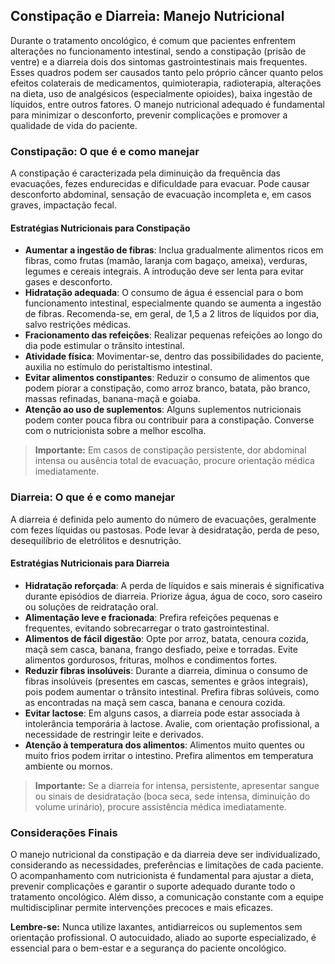 
## Constipação e Diarreia: Manejo Nutricional

Durante o tratamento oncológico, é comum que pacientes enfrentem alterações no funcionamento intestinal, sendo a constipação (prisão de ventre) e a diarreia dois dos sintomas gastrointestinais mais frequentes. Esses quadros podem ser causados tanto pelo próprio câncer quanto pelos efeitos colaterais de medicamentos, quimioterapia, radioterapia, alterações na dieta, uso de analgésicos (especialmente opioides), baixa ingestão de líquidos, entre outros fatores. O manejo nutricional adequado é fundamental para minimizar o desconforto, prevenir complicações e promover a qualidade de vida do paciente.

### Constipação: O que é e como manejar

A constipação é caracterizada pela diminuição da frequência das evacuações, fezes endurecidas e dificuldade para evacuar. Pode causar desconforto abdominal, sensação de evacuação incompleta e, em casos graves, impactação fecal.

#### Estratégias Nutricionais para Constipação

- **Aumentar a ingestão de fibras**: Inclua gradualmente alimentos ricos em fibras, como frutas (mamão, laranja com bagaço, ameixa), verduras, legumes e cereais integrais. A introdução deve ser lenta para evitar gases e desconforto.
- **Hidratação adequada**: O consumo de água é essencial para o bom funcionamento intestinal, especialmente quando se aumenta a ingestão de fibras. Recomenda-se, em geral, de 1,5 a 2 litros de líquidos por dia, salvo restrições médicas.
- **Fracionamento das refeições**: Realizar pequenas refeições ao longo do dia pode estimular o trânsito intestinal.
- **Atividade física**: Movimentar-se, dentro das possibilidades do paciente, auxilia no estímulo do peristaltismo intestinal.
- **Evitar alimentos constipantes**: Reduzir o consumo de alimentos que podem piorar a constipação, como arroz branco, batata, pão branco, massas refinadas, banana-maçã e goiaba.
- **Atenção ao uso de suplementos**: Alguns suplementos nutricionais podem conter pouca fibra ou contribuir para a constipação. Converse com o nutricionista sobre a melhor escolha.

> **Importante:** Em casos de constipação persistente, dor abdominal intensa ou ausência total de evacuação, procure orientação médica imediatamente.

### Diarreia: O que é e como manejar

A diarreia é definida pelo aumento do número de evacuações, geralmente com fezes líquidas ou pastosas. Pode levar à desidratação, perda de peso, desequilíbrio de eletrólitos e desnutrição.

#### Estratégias Nutricionais para Diarreia

- **Hidratação reforçada**: A perda de líquidos e sais minerais é significativa durante episódios de diarreia. Priorize água, água de coco, soro caseiro ou soluções de reidratação oral.
- **Alimentação leve e fracionada**: Prefira refeições pequenas e frequentes, evitando sobrecarregar o trato gastrointestinal.
- **Alimentos de fácil digestão**: Opte por arroz, batata, cenoura cozida, maçã sem casca, banana, frango desfiado, peixe e torradas. Evite alimentos gordurosos, frituras, molhos e condimentos fortes.
- **Reduzir fibras insolúveis**: Durante a diarreia, diminua o consumo de fibras insolúveis (presentes em cascas, sementes e grãos integrais), pois podem aumentar o trânsito intestinal. Prefira fibras solúveis, como as encontradas na maçã sem casca, banana e cenoura cozida.
- **Evitar lactose**: Em alguns casos, a diarreia pode estar associada à intolerância temporária à lactose. Avalie, com orientação profissional, a necessidade de restringir leite e derivados.
- **Atenção à temperatura dos alimentos**: Alimentos muito quentes ou muito frios podem irritar o intestino. Prefira alimentos em temperatura ambiente ou mornos.

> **Importante:** Se a diarreia for intensa, persistente, apresentar sangue ou sinais de desidratação (boca seca, sede intensa, diminuição do volume urinário), procure assistência médica imediatamente.

### Considerações Finais

O manejo nutricional da constipação e da diarreia deve ser individualizado, considerando as necessidades, preferências e limitações de cada paciente. O acompanhamento com nutricionista é fundamental para ajustar a dieta, prevenir complicações e garantir o suporte adequado durante todo o tratamento oncológico. Além disso, a comunicação constante com a equipe multidisciplinar permite intervenções precoces e mais eficazes.

**Lembre-se:** Nunca utilize laxantes, antidiarreicos ou suplementos sem orientação profissional. O autocuidado, aliado ao suporte especializado, é essencial para o bem-estar e a segurança do paciente oncológico.
```
